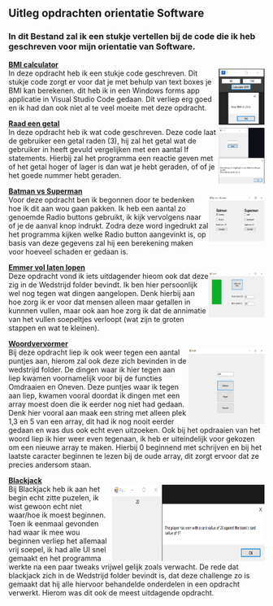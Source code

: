 ## Uitleg opdrachten orientatie Software  
  
### In dit Bestand zal ik een stukje vertellen bij de code die ik heb geschreven voor mijn orientatie van Software.  
  
**[BMI calculator](Training/BMIcal/Form1.cs)**  
<a href="/Screenshots/BMIcal.PNG"><img src="/Screenshots/BMIcal.PNG" align="right" height="110" width="90" ></a>
In deze opdracht heb ik een stukje code geschreven. Dit stukje code zorgt er voor dat je met behulp van text boxes je BMI kan berekenen. dit heb ik in een Windows forms app applicatie in Visual Studio Code gedaan. Dit verliep erg goed en ik had dan ook niet al te veel moeite met deze opdracht.  
    
**[Raad een getal](Training/Raad%20een%20getal/Form1.cs)**  
<a href="/Screenshots/raad%20getal.PNG"><img src="/Screenshots/raad%20getal.PNG" align="right" height="110" width="90" ></a>
In deze opdracht heb ik wat code geschreven. Deze code laat de gebruiker een getal raden (3), hij zal het getal wat de gebruiker in heeft gevuld vergelijken met een aantal If statements. Hierbij zal het programma een reactie geven met of het getal hoger of lager is dan wat je hebt geraden, of of je het goede nummer hebt geraden.
  
**[Batman vs Superman](Training/Batman%20vs%20Superman/Form1.cs)**  
<a href="/Screenshots/batman%20vs%20superman.PNG"><img src="/Screenshots/batman%20vs%20superman.PNG" align="right" height="90" width="110" ></a>
Voor deze opdracht ben ik begonnen door te bedenken hoe ik dit aan wou gaan pakken. Ik heb een aantal zo genoemde Radio buttons gebruikt, ik kijk vervolgens naar of je de aanval knop indrukt. Zodra deze word ingedrukt zal het programma kijken welke Radio button aangevinkt is, op basis van deze gegevens zal hij een berekening maken voor hoeveel schaden er gedaan is.  
  
**[Emmer vol laten lopen](Wedstrijd/Emmer%20vol%20laten%20lopen/Form1.cs)**  
<a href="/Screenshots/emmer%20vol%20water.PNG"><img src="/Screenshots/emmer%20vol%20water.PNG" align="right" height="90" width="110" ></a>
Deze opdracht vond ik iets uitdagender hieom ook dat deze zig in de Wedstrijd folder bevindt. Ik ben hier persoonlijk wel nog tegen wat dingen aangelopen. Denk hierbij aan hoe zorg ik er voor dat mensen alleen maar getallen in kunnnen vullen, maar ook aan hoe zorg ik dat de annimatie van het vullen soepeltjes verloopt (wat zijn te groten stappen en wat te kleinen). 
  
**[Woordvervormer](Wedstrijd/Woordvervormer/Form1.cs)**  
<a href="/Screenshots/woordvervormer.PNG"><img src="/Screenshots/woordvervormer.PNG" align="right" height="150" width="150" ></a>
Bij deze opdracht liep ik ook weer tegen een aantal puntjes aan, hierom zal ook deze zich bevinden in de wedstrijd folder. De dingen waar ik hier tegen aan liep kwamen voornamelijk voor bij de functies Omdraaien en Oneven. Deze puntjes waar ik tegen aan liep, kwamen vooral doordat ik dingen met een array moest doen die ik eerder nog niet had gedaan. Denk hier vooral aan maak een string met alleen plek 1,3 en 5 van een array, dit had ik nog nooit eerder gedaan en was dus ook echt even uitzoeken. Ook bij het opdraaien van het woord liep ik hier weer even tegenaan, ik heb er uiteindelijk voor gekozen om een nieuwe array te maken. Hierbij 0 beginnend met schrijven en bij het laatste caracter beginnen te lezen bij de oude array, dit zorgt ervoor dat ze precies andersom staan.  
  
**[Blackjack](Wedstrijd/Blackjack/Form1.cs)**  
<a href="/Screenshots/Blackjack.PNG"><img src="/Screenshots/Blackjack.PNG" align="right" height="150" width="300" ></a>
Bij Blackjack heb ik aan het begin echt zitte puzelen, ik wist gewoon echt niet waar/hoe ik moest beginnen. Toen ik eenmaal gevonden had waar ik mee wou beginnen verliep het allemaal vrij soepel, ik had alle UI snel gemaakt en het programma werkte na een paar tweaks vrijwel gelijk zoals verwacht. De rede dat blackjack zich in de Wedstrijd folder bevindt is, dat deze challenge zo is gemaakt dat hij alle hiervoor behandelde onderdelen in een opdracht verwerkt. Hierom was dit ook de meest uitdagende opdracht.
